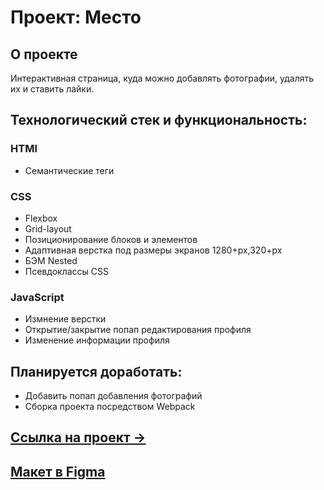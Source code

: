 # Проект: Место

## О проекте

Интерактивная страница, куда можно добавлять фотографии, удалять их и ставить лайки.

## Технологический стек и функциональность:

### HTMl

- Семантические теги

### CSS

- Flexbox
- Grid-layout
- Позиционирование блоков и элементов
- Адаптивная верстка под размеры экранов 1280+px,320+px
- БЭМ Nested
- Псевдоклассы CSS

### JavaScript

- Измнение верстки
- Открытие/закрытие попап редактирования профиля
- Изменение информации профиля

## Планируется доработать:

- Добавить попап добавления фотографий
- Сборка проекта посредством Webpack

## [Ссылка на проект &rarr;](https://andrewrusanov.github.io/mesto/)

## [Макет в Figma](https://www.figma.com/file/2cn9N9jSkmxD84oJik7xL7/JavaScript.-Sprint-4?node-id=0%3A1)
